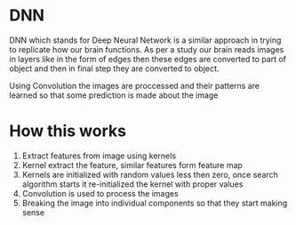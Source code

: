 # DNN

DNN which stands for Deep Neural Network is a similar approach in trying to replicate how our brain functions. As per a study our brain reads images in layers like in the form of edges then these edges are converted to part of object and then in final step they are converted to object.

Using Convolution the images are proccessed and their patterns are learned so that some prediction is made about the image

# How this works

1. Extract features from image using kernels
2. Kernel extract the feature, similar features form feature map
3. Kernels are initialized with random values less then zero, once search algorithm starts it re-initialized the kernel with proper values
4. Convolution is used to process the images
5. Breaking the image into individual components so that they start making sense


